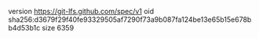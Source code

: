 version https://git-lfs.github.com/spec/v1
oid sha256:d3679f29f40fe93329505af7290f73a9b087fa124be13e65b15e678bb4d53b1c
size 6359
